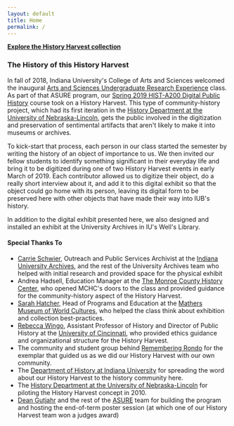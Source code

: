 ```yaml
---
layout: default
title: Home
permalink: /
---
```


**[Explore the History Harvest collection](items)**

### The History of this History Harvest

In fall of 2018, Indiana University's College of Arts and Sciences welcomed the inaugural [Arts and Sciences Undergraduate Research Experience](https://college.indiana.edu/academics/opportunities/asure/) class. As part of that ASURE program, our [Spring 2019 HIST-A200 Digital Public History](https://history.indiana.edu) course took on a History Harvest. This type of community-history project, which had its first iteration in the [History Department at the University of Nebraska-Lincoln](https://history.unl.edu/history-harvest), gets the public involved in the digitization and preservation of sentimental artifacts that aren't likely to make it into museums or archives.

To kick-start that process, each person in our class started the semester by writing the history of an object of importance to us. We then invited our fellow students to  identify something significant in their everyday life and bring it to be digitized during one of two History Harvest events in early March of 2019. Each contributor allowed us to digitize their object, do a really short interview about it, and add it to this digital exhibit so that the object could go home with its person, leaving its digital form to be preserved here with other objects that have made their way into IUB's history.

In addition to the digital exhibit presented here, we also designed and installed an exhibit at the University Archives in IU's Well's Library.

#### Special Thanks To

- [Carrie Schwier](https://libraries.indiana.edu/carrie-schwier), Outreach and Public Services Archivist at the [Indiana University Archives](https://libraries.indiana.edu/archives), and the rest of the University Archives team who helped with initial research and provided space for the physical exhibit
- Andrea Hadsell, Education Manager at the [The Monroe County History Center](https://monroehistory.org), who opened MCHC's doors to the class and provided guidance for the community-history aspect of the History Harvest.
- [Sarah Hatcher](https://mathersmuseum.indiana.edu/about1/staff/sarah-hatcher.html), Head of Programs and Education at the [Mathers Museum of World Cultures](https://mathersmuseum.indiana.edu), who helped the class think about exhibition and collection best-practices.
- [Rebecca Wingo](http://rebeccawingo.com), Assistant Professor of History and Director of Public History at the [University of Cincinnati](https://www.uc.edu), who provided ethics guidance and organizational structure for the History Harvest.
- The community and student group behind [Remembering Rondo](http://rememberingrondo.org) for the exemplar that guided us as we did our History Harvest with our own community.
- The [Department of History at Indiana University](https://history.indiana.edu) for spreading the word about our History Harvest to the history community here.
- The [History Department at the University of Nebraska-Lincoln](https://history.unl.edu) for piloting the History Harvest concept in 2010.
- [Dean Gutjahr](https://college.indiana.edu/about/leadership/gutjahr-paul.html) and the rest of the [ASURE](https://college.indiana.edu/academics/opportunities/asure/) team for building the program and hosting the end-of-term poster session (at which one of our History Harvest team won a judges award)
